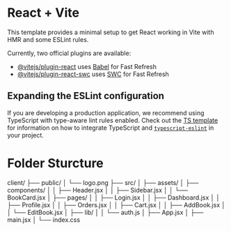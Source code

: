 # React + Vite

This template provides a minimal setup to get React working in Vite with HMR and some ESLint rules.

Currently, two official plugins are available:

- [@vitejs/plugin-react](https://github.com/vitejs/vite-plugin-react/blob/main/packages/plugin-react) uses [Babel](https://babeljs.io/) for Fast Refresh
- [@vitejs/plugin-react-swc](https://github.com/vitejs/vite-plugin-react/blob/main/packages/plugin-react-swc) uses [SWC](https://swc.rs/) for Fast Refresh

## Expanding the ESLint configuration

If you are developing a production application, we recommend using TypeScript with type-aware lint rules enabled. Check out the [TS template](https://github.com/vitejs/vite/tree/main/packages/create-vite/template-react-ts) for information on how to integrate TypeScript and [`typescript-eslint`](https://typescript-eslint.io) in your project.






# Folder Sturcture 

client/
├── public/
│   └── logo.png
├── src/
│   ├── assets/
│   ├── components/
│   │   ├── Header.jsx
│   │   ├── Sidebar.jsx
│   │   └── BookCard.jsx
│   ├── pages/
│   │   ├── Login.jsx
│   │   ├── Dashboard.jsx
│   │   ├── Profile.jsx
│   │   ├── Orders.jsx
│   │   ├── Cart.jsx
│   │   ├── AddBook.jsx
│   │   └── EditBook.jsx
│   ├── lib/
│   │   └── auth.js
│   ├── App.jsx
│   ├── main.jsx
│   └── index.css
